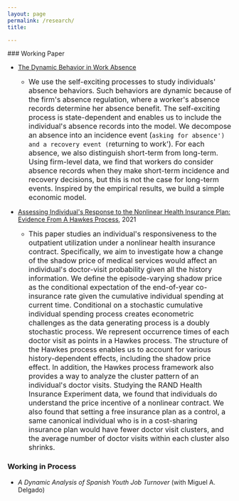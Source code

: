 ```yaml
---
layout: page
permalink: /research/
title: 

---
```

<html>
<head>
<!-- Global site tag (gtag.js) - Google Analytics -->
<script async src="https://www.googletagmanager.com/gtag/js?id=UA-123587654-1"></script>
<script>
  window.dataLayer = window.dataLayer || [];
  function gtag(){dataLayer.push(arguments);}
  gtag('js', new Date());

  gtag('config', 'UA-123587654-1');
</script>

<!-- Hotjar Tracking Code for https://yuhaoli-academic.github.io -->
<script>
    (function(h,o,t,j,a,r){
        h.hj=h.hj||function(){(h.hj.q=h.hj.q||[]).push(arguments)};
        h._hjSettings={hjid:1099052,hjsv:6};
        a=o.getElementsByTagName('head')[0];
        r=o.createElement('script');r.async=1;
        r.src=t+h._hjSettings.hjid+j+h._hjSettings.hjsv;
        a.appendChild(r);
    })(window,document,'https://static.hotjar.com/c/hotjar-','.js?sv=');
</script>

</head>
</html>
### Working Paper

* [The Dynamic Behavior in Work Absence](https://yuhaoli-academic.github.io/jmp.pdf)
  * <font size ="3.0">We use the self-exciting processes to study individuals' absence behaviors. Such behaviors are dynamic because of the firm's absence regulation, where a worker's absence records determine her absence benefit. The self-exciting process is state-dependent and enables us to include the individual's absence records into the model. We decompose an absence into an incidence event (`asking for absence') and a recovery event (`returning to work'). For each absence, we also distinguish short-term from long-term. Using firm-level data, we find that workers do consider absence records when they make short-term incidence and recovery decisions, but this is not the case for long-term events. Inspired by the empirical results, we build a simple economic model.   </font> 


* [Assessing Individual's Response to the Nonlinear Health Insurance Plan: Evidence From A Hawkes Process](https://ssrn.com/abstract=3986884), 2021
  * <font size="3.0">This paper studies an individual's responsiveness to the outpatient utilization under a nonlinear health insurance contract. Specifically, we aim to investigate how a change of the shadow price of medical services would affect an individual's doctor-visit probability given all the history information. We define the episode-varying shadow price as the conditional expectation of the end-of-year co-insurance rate given the cumulative individual spending at current time. Conditional on a stochastic cumulative individual spending process creates econometric challenges as the data generating process is a doubly stochastic process. We represent occurrence times of each doctor visit as points in a Hawkes process. The structure of the Hawkes process enables us to account for various history-dependent effects, including the shadow price effect. In addition, the Hawkes process framework also provides a way to analyze the cluster pattern of an individual's doctor visits. Studying the RAND Health Insurance Experiment data, we found that individuals do understand the price incentive of a nonlinear contract. We also found that setting a free insurance plan as a control, a same canonical individual who is in a cost-sharing insurance plan would have fewer doctor visit clusters, and the average number of doctor visits within each cluster also shrinks. </font>


### Working in Process  

* _A Dynamic Analysis of Spanish Youth Job Turnover_ (with Miguel A. Delgado)
